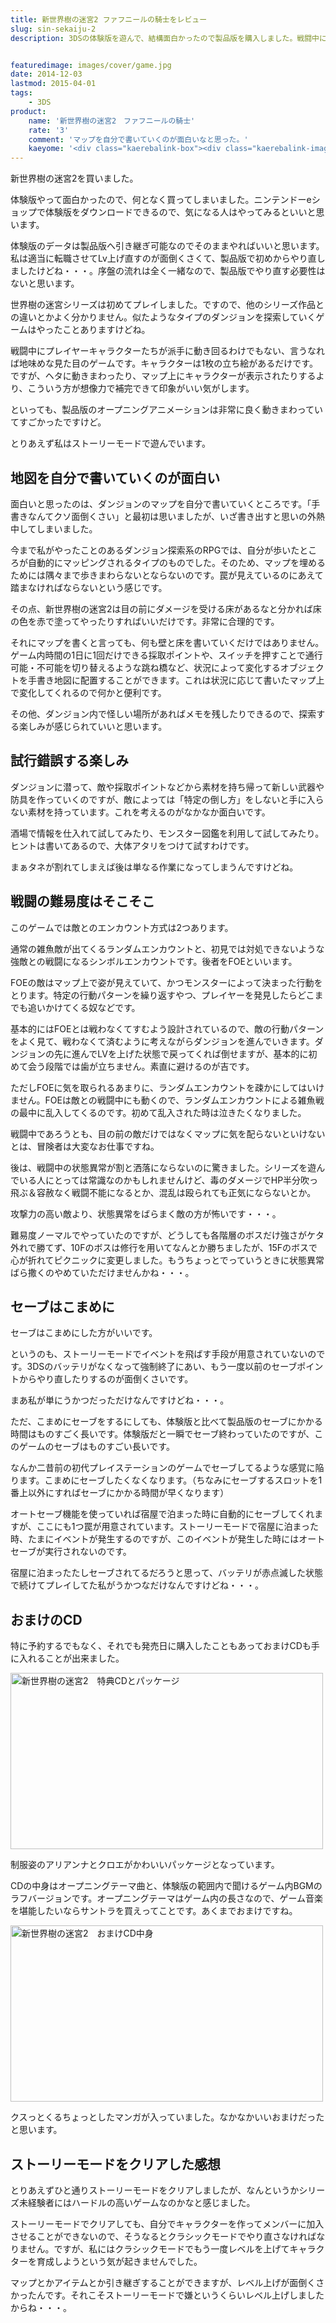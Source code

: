 ```yaml
---
title: 新世界樹の迷宮2 ファフニールの騎士をレビュー
slug: sin-sekaiju-2
description: 3DSの体験版を遊んで、結構面白かったので製品版を購入しました。戦闘中にキャラクターが動きまわるわけでもない地味めなゲームですが、カワイイキャラクターの立ち絵が彩りを添えてくれます。ただシリーズ未経験者にはハードル高いゲームかもしれません。


featuredimage: images/cover/game.jpg
date: 2014-12-03
lastmod: 2015-04-01
tags: 
    - 3DS
product:
    name: '新世界樹の迷宮2　ファフニールの騎士'
    rate: '3'
    comment: 'マップを自分で書いていくのが面白いなと思った。'
    kaeyome: '<div class="kaerebalink-box"><div class="kaerebalink-image"><a href="http://www.amazon.co.jp/exec/obidos/ASIN/B00N4P94NC/illusionspace-22/ref=nosim/" rel="nofollow" target="_blank"><img src="http://ecx.images-amazon.com/images/I/61xK4XXwr7L._SL160_.jpg" style="border: none;" /></a></div><div class="kaerebalink-info"><div class="kaerebalink-name"><a href="http://www.amazon.co.jp/exec/obidos/ASIN/B00N4P94NC/illusionspace-22/ref=nosim/" rel="nofollow" target="_blank">新・世界樹の迷宮2 ファフニールの騎士</a><div class="kaerebalink-powered-date">posted with <a href="http://kaereba.com" rel="nofollow" target="_blank">カエレバ</a></div></div><div class="kaerebalink-detail"> アトラス 2014-11-27    </div><div class="kaerebalink-link1"><div class="shoplinkamazon"><a href="http://www.amazon.co.jp/gp/search?keywords=%90V%81E%90%A2%8AE%8E%F7%82%CC%96%C0%8B%7B2%20%83t%83%40%83t%83j%81%5B%83%8B%82%CC%8BR%8Em&__mk_ja_JP=%83J%83%5E%83J%83i&tag=illusionspace-22" rel="nofollow" target="_blank" title="アマゾン" >Amazon</a></div><div class="shoplinkrakuten"><a href="http://hb.afl.rakuten.co.jp/hgc/0e95387f.f2aef20d.0e953880.25e412bd/?pc=http%3A%2F%2Fsearch.rakuten.co.jp%2Fsearch%2Fmall%2F%25E6%2596%25B0%25E3%2583%25BB%25E4%25B8%2596%25E7%2595%258C%25E6%25A8%25B9%25E3%2581%25AE%25E8%25BF%25B7%25E5%25AE%25AE2%2520%25E3%2583%2595%25E3%2582%25A1%25E3%2583%2595%25E3%2583%258B%25E3%2583%25BC%25E3%2583%25AB%25E3%2581%25AE%25E9%25A8%258E%25E5%25A3%25AB%2F-%2Ff.1-p.1-s.1-sf.0-st.A-v.2%3Fx%3D0%26scid%3Daf_ich_link_urltxt%26m%3Dhttp%3A%2F%2Fm.rakuten.co.jp%2F" rel="nofollow" target="_blank" title="楽天市場" >楽天市場</a></div></div></div><div class="booklink-footer" style="clear: left"></div></div>'
---
```


新世界樹の迷宮2を買いました。

体験版やって面白かったので、何となく買ってしまいました。ニンテンドーeショップで体験版をダウンロードできるので、気になる人はやってみるといいと思います。

体験版のデータは製品版へ引き継ぎ可能なのでそのままやればいいと思います。私は適当に転職させてLv上げ直すのが面倒くさくて、製品版で初めからやり直しましたけどね・・・。序盤の流れは全く一緒なので、製品版でやり直す必要性はないと思います。

世界樹の迷宮シリーズは初めてプレイしました。ですので、他のシリーズ作品との違いとかよく分かりません。似たようなタイプのダンジョンを探索していくゲームはやったことありますけどね。

戦闘中にプレイヤーキャラクターたちが派手に動き回るわけでもない、言うなれば地味めな見た目のゲームです。キャラクターは1枚の立ち絵があるだけです。ですが、ヘタに動きまわったり、マップ上にキャラクターが表示されたりするより、こういう方が想像力で補完できて印象がいい気がします。

といっても、製品版のオープニングアニメーションは非常に良く動きまわっていてすごかったですけど。

とりあえず私はストーリーモードで遊んでいます。


## 地図を自分で書いていくのが面白い


面白いと思ったのは、ダンジョンのマップを自分で書いていくところです。「手書きなんてクソ面倒くさい」と最初は思いましたが、いざ書き出すと思いの外熱中してしまいました。

今まで私がやったことのあるダンジョン探索系のRPGでは、自分が歩いたところが自動的にマッピングされるタイプのものでした。そのため、マップを埋めるためには隅々まで歩きまわらないとならないのです。罠が見えているのにあえて踏まなければならないという感じです。

その点、新世界樹の迷宮2は目の前にダメージを受ける床があるなと分かれば床の色を赤で塗ってやったりすればいいだけです。非常に合理的です。

それにマップを書くと言っても、何も壁と床を書いていくだけではありません。ゲーム内時間の1日に1回だけできる採取ポイントや、スイッチを押すことで通行可能・不可能を切り替えるような跳ね橋など、状況によって変化するオブジェクトを手書き地図に配置することができます。これは状況に応じて書いたマップ上で変化してくれるので何かと便利です。

その他、ダンジョン内で怪しい場所があればメモを残したりできるので、探索する楽しみが感じられていいと思います。


## 試行錯誤する楽しみ


ダンジョンに潜って、敵や採取ポイントなどから素材を持ち帰って新しい武器や防具を作っていくのですが、敵によっては「特定の倒し方」をしないと手に入らない素材を持っています。これを考えるのがなかなか面白いです。

酒場で情報を仕入れて試してみたり、モンスター図鑑を利用して試してみたり。ヒントは書いてあるので、大体アタリをつけて試すわけです。

まぁタネが割れてしまえば後は単なる作業になってしまうんですけどね。


## 戦闘の難易度はそこそこ


このゲームでは敵とのエンカウント方式は2つあります。

通常の雑魚敵が出てくるランダムエンカウントと、初見では対処できないような強敵との戦闘になるシンボルエンカウントです。後者をFOEといいます。

FOEの敵はマップ上で姿が見えていて、かつモンスターによって決まった行動をとります。特定の行動パターンを繰り返すやつ、プレイヤーを発見したらどこまでも追いかけてくる奴などです。

基本的にはFOEとは戦わなくてすむよう設計されているので、敵の行動パターンをよく見て、戦わなくて済むように考えながらダンジョンを進んでいきます。ダンジョンの先に進んでLVを上げた状態で戻ってくれば倒せますが、基本的に初めて会う段階では歯が立ちません。素直に避けるのが吉です。

ただしFOEに気を取られるあまりに、ランダムエンカウントを疎かにしてはいけません。FOEは敵との戦闘中にも動くので、ランダムエンカウントによる雑魚戦の最中に乱入してくるのです。初めて乱入された時は泣きたくなりました。

戦闘中であろうとも、目の前の敵だけではなくマップに気を配らないといけないとは、冒険者は大変なお仕事ですね。

後は、戦闘中の状態異常が割と洒落にならないのに驚きました。シリーズを遊んでいる人にとっては常識なのかもしれませんけど、毒のダメージでHP半分吹っ飛ぶ＆容赦なく戦闘不能になるとか、混乱は殴られても正気にならないとか。

攻撃力の高い敵より、状態異常をばらまく敵の方が怖いです・・・。

難易度ノーマルでやっていたのですが、どうしても各階層のボスだけ強さがケタ外れで勝てず、10Fのボスは修行を用いてなんとか勝ちましたが、15Fのボスで心が折れてピクニックに変更しました。もうちょっとでっていうときに状態異常ばら撒くのやめていただけませんかね・・・。


## セーブはこまめに


セーブはこまめにした方がいいです。

というのも、ストーリーモードでイベントを飛ばす手段が用意されていないのです。3DSのバッテリがなくなって強制終了にあい、もう一度以前のセーブポイントからやり直したりするのが面倒くさいです。

まあ私が単にうかつだっただけなんですけどね・・・。

ただ、こまめにセーブをするにしても、体験版と比べて製品版のセーブにかかる時間はものすごく長いです。体験版だと一瞬でセーブ終わっていたのですが、このゲームのセーブはものすごい長いです。

なんか二昔前の初代プレイステーションのゲームでセーブしてるような感覚に陥ります。こまめにセーブしたくなくなります。（ちなみにセーブするスロットを1番上以外にすればセーブにかかる時間が早くなります）

オートセーブ機能を使っていれば宿屋で泊まった時に自動的にセーブしてくれますが、ここにも1つ罠が用意されています。ストーリーモードで宿屋に泊まった時、たまにイベントが発生するのですが、このイベントが発生した時にはオートセーブが実行されないのです。

宿屋に泊まったたしセーブされてるだろうと思って、バッテリが赤点滅した状態で続けてプレイしてた私がうかつなだけなんですけどね・・・。


## おまけのCD


特に予約するでもなく、それでも発売日に購入したこともあっておまけCDも手に入れることが出来ました。

<img src="https://wantit.gcreate.jp/wp-content/uploads/2014/12/6bcccddf5ff7120d4889343003bc6aa8.jpg" alt="新世界樹の迷宮2　特典CDとパッケージ" title="新世界樹の迷宮2　特典CDとパッケージ.jpg" width="500" height="282" />

制服姿のアリアンナとクロエがかわいいパッケージとなっています。

CDの中身はオープニングテーマ曲と、体験版の範囲内で聞けるゲーム内BGMのラフバージョンです。オープニングテーマはゲーム内の長さなので、ゲーム音楽を堪能したいならサントラを買えってことです。あくまでおまけですね。

<img src="https://wantit.gcreate.jp/wp-content/uploads/2014/12/41ad2ec30cf4865fc3460d2eddfdfa53.jpg" alt="新世界樹の迷宮2　おまけCD中身" title="新世界樹の迷宮2　おまけCD中身.jpg" width="500" height="282" />

クスっとくるちょっとしたマンガが入っていました。なかなかいいおまけだったと思います。


## ストーリーモードをクリアした感想


とりあえずひと通りストーリーモードをクリアしましたが、なんというかシリーズ未経験者にはハードルの高いゲームなのかなと感じました。

ストーリーモードでクリアしても、自分でキャラクターを作ってメンバーに加入させることができないので、そうなるとクラシックモードでやり直さなければなりません。ですが、私にはクラシックモードでもう一度レベルを上げてキャラクターを育成しようという気が起きませんでした。

マップとかアイテムとか引き継ぎすることができますが、レベル上げが面倒くさかったんです。それこそストーリーモードで嫌というくらいレベル上げしましたからね・・・。


  